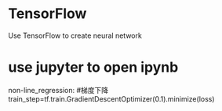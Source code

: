 # TensorFlow
Use TensorFlow to create neural network

use jupyter to open ipynb
=======================================
non-line_regression:
#梯度下降
train_step=tf.train.GradientDescentOptimizer(0.1).minimize(loss)


